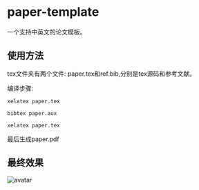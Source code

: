 # paper-template

一个支持中英文的论文模板。

## 使用方法

tex文件夹有两个文件: paper.tex和ref.bib,分别是tex源码和参考文献。

编译步骤:

```
xelatex paper.tex

bibtex paper.aux

xelatex paper.tex
```

最后生成paper.pdf

## 最终效果

![avatar](intro.png)